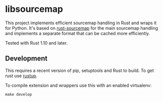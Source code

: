 # libsourcemap

This project implements efficient sourcemap handling in Rust and wraps
it for Python.  It's based on [rust-sourcemap](https://github.com/mitsuhiko/rust-sourcemap)
for the main sourcemap handling and implements a separate format that
can be cached more efficiently.

Tested with Rust 1.10 and later.

## Development

This requires a recent version of pip, setuptools and Rust to build.  To
get rust use [rustup](https://rustup.rs/).

To compile extension and wrappers use this with an enabled virtualenv:

```
make develop
```
